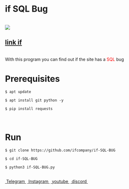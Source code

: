 <h1>if SQL Bug</h1>
<br />
<img src="logp.gif"/>
<br />
<h2><a href="https://ifcompany.ir/">link if</a></h2>
<br />
    With this program you can find out if the site has a <span style="color:red;">SQL</span> bug
<br />
<h1>Prerequisites</h1>
<pre>
<code>$ apt update <br />
$ apt install git python -y <br />
$ pip install requests</code>
</pre>
<br />
<h1>Run</h1>
<pre>
<code>$ git clone https://github.com/ifcompany/if-SQL-BUG <br />
$ cd if-SQL-BUG <br />
$ python3 if-SQL-BUG.py</code>
</pre>
<br />
<a href="https://t.me/Thelinkif">&nbsp;Telegram&nbsp;</a>
<a href="https://instagram.com/ifcompany.ir">&nbsp;Instagram&nbsp;</a>
<a href="https://www.youtube.com/channel/UCjc1xeBMu-mqXPSFSrzLEsg">&nbsp;youtube&nbsp;</a>
<a href="https://discord.gg/jdurtWw">&nbsp;discord&nbsp;</a>
